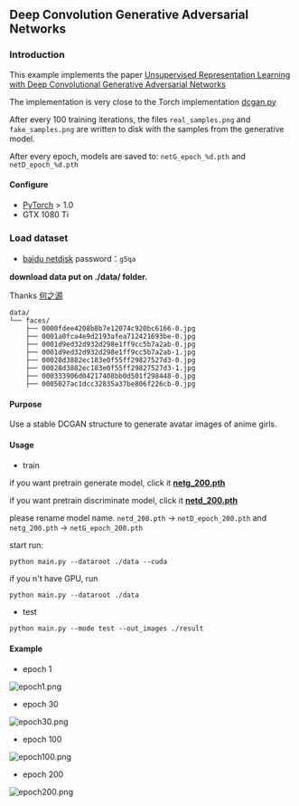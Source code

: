 ## Deep Convolution Generative Adversarial Networks

### Introduction

This example implements the paper [Unsupervised Representation Learning with Deep Convolutional Generative Adversarial Networks](http://arxiv.org/abs/1511.06434)

The implementation is very close to the Torch implementation [dcgan.py](https://github.com/Lornatang/PyTorch-DCGAN/dcgan.py)

After every 100 training iterations, the files `real_samples.png` and `fake_samples.png` are written to disk
with the samples from the generative model.

After every epoch, models are saved to: `netG_epoch_%d.pth` and `netD_epoch_%d.pth`

#### Configure

- [PyTorch](https://pytorch.org) > 1.0
- GTX 1080 Ti

### Load dataset

- [baidu netdisk](https://pan.baidu.com/s/1eSifHcA) password：`g5qa`

**download data put on ./data/ folder.**

Thanks [何之源](https://www.zhihu.com/people/he-zhi-yuan-16)

```text
data/
└── faces/
    ├── 0000fdee4208b8b7e12074c920bc6166-0.jpg
    ├── 0001a0fca4e9d2193afea712421693be-0.jpg
    ├── 0001d9ed32d932d298e1ff9cc5b7a2ab-0.jpg
    ├── 0001d9ed32d932d298e1ff9cc5b7a2ab-1.jpg
    ├── 00028d3882ec183e0f55ff29827527d3-0.jpg
    ├── 00028d3882ec183e0f55ff29827527d3-1.jpg
    ├── 000333906d04217408bb0d501f298448-0.jpg
    ├── 0005027ac1dcc32835a37be806f226cb-0.jpg
```

#### Purpose

Use a stable DCGAN structure to generate avatar images of anime girls.

#### Usage

- train

if you want pretrain generate model, 
click it **[netg_200.pth](http://pytorch-1252820389.cosbj.myqcloud.com/netg_200.pth)**

if you want pretrain discriminate model, 
click it **[netd_200.pth](http://pytorch-1252820389.cosbj.myqcloud.com/netd_200.pth)**

please rename model name. `netd_200.pth` -> `netD_epoch_200.pth` and `netg_200.pth` -> `netG_epoch_200.pth`

start run:
```text
python main.py --dataroot ./data --cuda
```

if you n't have GPU, run
```txt
python main.py --dataroot ./data
```

- test

```text
python main.py --mode test --out_images ./result
```

#### Example

- epoch 1

![epoch1.png](https://github.com/Lornatang/PyTorch-DCGAN/blob/master/assets/epoch1.png)

- epoch 30

![epoch30.png](https://github.com/Lornatang/PyTorch-DCGAN/blob/master/assets/epoch30.png)

- epoch 100

![epoch100.png](https://github.com/Lornatang/PyTorch-DCGAN/blob/master/assets/epoch100.png)

- epoch 200

![epoch200.png](https://github.com/Lornatang/PyTorch-DCGAN/blob/master/assets/epoch200.png)
